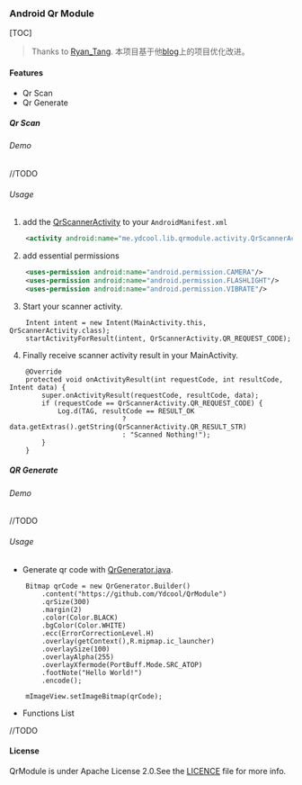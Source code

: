 ### Android Qr Module

[TOC]

> Thanks to [Ryan_Tang](http://blog.csdn.net/ryantang03).
  本项目基于他[blog](http://blog.csdn.net/ryantang03/article/details/7831826)上的项目优化改进。

#### Features

* Qr Scan
* Qr Generate

##### Qr Scan

###### Demo

//TODO

###### Usage

1. add the [QrScannerActivity]() to your `AndroidManifest.xml`

```xml
    <activity android:name="me.ydcool.lib.qrmodule.activity.QrScannerActivity"/>
```

2. add essential permissions

```xml
    <uses-permission android:name="android.permission.CAMERA"/>
    <uses-permission android:name="android.permission.FLASHLIGHT"/>
    <uses-permission android:name="android.permission.VIBRATE"/>
```

3. Start your scanner activity.

```
    Intent intent = new Intent(MainActivity.this, QrScannerActivity.class);
    startActivityForResult(intent, QrScannerActivity.QR_REQUEST_CODE);
```

4. Finally receive scanner activity result in your MainActivity.

```
    @Override
    protected void onActivityResult(int requestCode, int resultCode, Intent data) {
        super.onActivityResult(requestCode, resultCode, data);
        if (requestCode == QrScannerActivity.QR_REQUEST_CODE) {
            Log.d(TAG, resultCode == RESULT_OK
                            ? data.getExtras().getString(QrScannerActivity.QR_RESULT_STR)
                            : "Scanned Nothing!");
        }
    }
```

##### QR Generate

###### Demo

//TODO

###### Usage

* Generate qr code with [QrGenerator.java]().

```
    Bitmap qrCode = new QrGenerator.Builder()
        .content("https://github.com/Ydcool/QrModule")
        .qrSize(300)
        .margin(2)
        .color(Color.BLACK)
        .bgColor(Color.WHITE)
        .ecc(ErrorCorrectionLevel.H)
        .overlay(getContext(),R.mipmap.ic_launcher)
        .overlaySize(100)
        .overlayAlpha(255)
        .overlayXfermode(PortBuff.Mode.SRC_ATOP)
        .footNote("Hello World!")
        .encode();

    mImageView.setImageBitmap(qrCode);
```

* Functions List

//TODO

#### License

QrModule is under Apache License 2.0.See the [LICENCE]() file for more info.